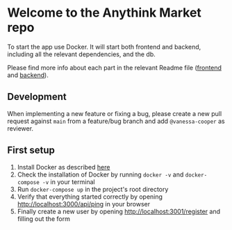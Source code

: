 # Welcome to the Anythink Market repo

To start the app use Docker. It will start both frontend and backend, including all the relevant dependencies, and the db.

Please find more info about each part in the relevant Readme file ([frontend](frontend/readme.md) and [backend](backend/README.md)).

## Development

When implementing a new feature or fixing a bug, please create a new pull request against `main` from a feature/bug branch and add `@vanessa-cooper` as reviewer.

## First setup

1. Install Docker as described [here](https://docs.docker.com/get-docker/)
2. Check the installation of Docker by running `docker -v` and `docker-compose -v` in your terminal
3. Run `docker-compose up` in the project's root directory
4. Verify that everything started correctly by opening [http://localhost:3000/api/ping](http://localhost:3000/api/ping) in your browser
5. Finally create a new user by opening [http://localhost:3001/register](http://localhost:3001/register) and filling out the form
